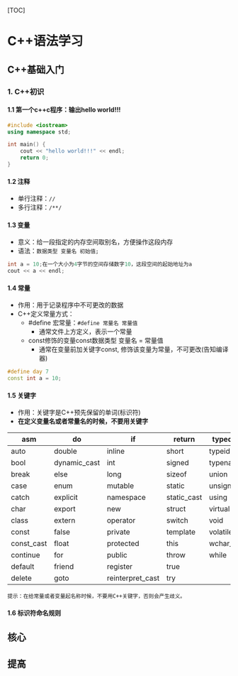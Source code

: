 [TOC]
# C++语法学习
## C++基础入门
### 1. C++初识
#### 1.1 第一个c++c程序：输出hello world!!!
```C++ []
#include <iostream>
using namespace std;

int main() {
    cout << "hello world!!!" << endl;
    return 0;
}
```
#### 1.2 注释
- 单行注释：`//`
- 多行注释：`/**/`
#### 1.3 变量
- 意义：给一段指定的内存空间取别名，方便操作这段内存
- 语法：`数据类型 变量名 初始值;`
```C++
int a = 10;在一个大小为4字节的空间存储数字10，这段空间的起始地址为a
cout << a << endl;
```
#### 1.4 常量
- 作用：用于记录程序中不可更改的数据
- C++定义常量方式：
    - #define 宏常量：`#define 常量名 常量值`
        - 通常文件上方定义，表示一个常量
    - const修饰的变量const数据类型 变量名 = 常量值
        - 通常在变量前加关键字const, 修饰该变量为常量，不可更改(告知编译器) 
```C++
#define day 7
const int a = 10;
```
#### 1.5 关键字
- 作用：关键字是C++预先保留的单词(标识符)
- **在定义变量名或者常量名的时候，不要用关键字**

|  asm       | do           | if               | return      | typedef  |
|------------|--------------|------------------|-------------|----------|
| auto       | double       | inline           | short       | typeid   |
| bool       | dynamic_cast | int              | signed      | typename |
| break      | else         | long             | sizeof      | union    |
|  case      | enum         | mutable          | static      | unsigned |
| catch      | explicit     | namespace        | static_cast | using    |
| char       | export       | new              | struct      | virtual  |
| class      | extern       | operator         | switch      | void     |
| const      | false        | private          | template    | volatile |
| const_cast | float        | protected        | this        | wchar_t  |
| continue   | for          | public           | throw       | while    |
| default    | friend       | register         | true        |          |
| delete     | goto         | reinterpret_cast |  try        |          |

`提示：在给常量或者变量起名称时候，不要用C++关键字，否则会产生歧义。`
#### 1.6 标识符命名规则

## 核心
## 提高
